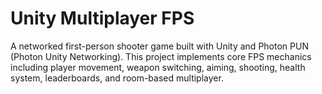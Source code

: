 <body>
    <h1>Unity Multiplayer FPS</h1>
    <p>A networked first-person shooter game built with Unity and Photon PUN (Photon Unity Networking). This project implements core FPS mechanics including player movement, weapon switching, aiming, shooting, health system, leaderboards, and room-based multiplayer.</p>
</body>
